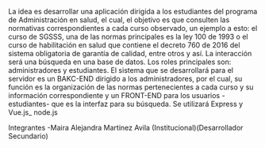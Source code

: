 La idea es desarrollar una aplicación dirigida a los estudiantes del programa de Administración en salud, el cual, el objetivo es que consulten las normativas correspondientes a cada curso observado, un ejemplo a esto: el curso de SGSSS, una de las normas principales es la ley 100 de 1993 o el curso de habilitación en salud que contiene el decreto 760 de 2016 del sistema obligatoria de garantía de calidad, entre otros y así. La interacción será una búsqueda en una base de datos. Los roles principales son: administradores y estudiantes. El sistema que se desarrollará para el servidor es un BAKC-END dirigido a los administradores, por el cual, su función es la organización de las normas pertenecientes a cada curso y su información correspondiente y un FRONT-END para los usuarios -estudiantes- que es la interfaz para su búsqueda. Se utilizará Express y Vue.js_ node.js

Integrantes
-Maira Alejandra Martinez Avila (Institucional)(Desarrollador Secundario)
